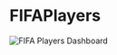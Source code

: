 # FIFAPlayers

![FIFA Players Dashboard](https://raw.githubusercontent.com/liswahyuni/Collections/master/.github/FIFAPlayersDashboard.png)
